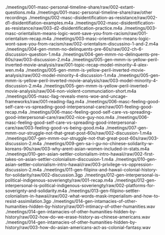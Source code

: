 ./meetings/001-masc-personal-timeline-share/raw/002-extant-questions.m4a
./meetings/001-masc-personal-timeline-share/raw/other recordings
./meetings/002-masc-disidentification-as-resistance/raw/002-d1-disidentifiation-examples.m4a
./meetings/002-masc-disidentification-as-resistance/raw/003-d2-disidentification-practice.m4a
./meetings/003-masc-orientalism-means-logic-wont-save-you-from-racism/raw/001-orientalism-recap.m4a
./meetings/003-masc-orientalism-means-logic-wont-save-you-from-racism/raw/002-orientalism-discussino-1-and-2.m4a
./meetings/004-gen-mmm-no-delinquents-pre-60s/raw/002-ch-6-discussion-question-1.m4a
./meetings/004-gen-mmm-no-delinquents-pre-60s/raw/003-discussion-2.m4a
./meetings/005-gen-mmm-is-yellow-peril-inverted-movie-analysis/raw/001-topic-recap-model-minority-4-alex-wen.m4a
./meetings/005-gen-mmm-is-yellow-peril-inverted-movie-analysis/raw/002-model-minority-4-discussion-1.m4a
./meetings/005-gen-mmm-is-yellow-peril-inverted-movie-analysis/raw/003-model-minority-4-discussion-2.m4a
./meetings/005-gen-mmm-is-yellow-peril-inverted-movie-analysis/raw/004-non-violent-communciation-short.m4a
./meetings/005-masc-llag-reveals-mens-woe-and-uncage-frameworks/raw/001-reading-llag.m4a
./meetings/006-masc-feeling-good-self-care-vs-spreading-good-interpersonal-care/raw/001-feeling-good-recap.m4a
./meetings/006-masc-feeling-good-self-care-vs-spreading-good-interpersonal-care/raw/002-nice-guy-noo.m4a
./meetings/006-masc-feeling-good-self-care-vs-spreading-good-interpersonal-care/raw/003-feeling-good-vs-being-good.m4a
./meetings/007-gen-mmm-our-struggle-not-that-great-post-60s/raw/002-discussion-1.m4a
./meetings/007-gen-mmm-our-struggle-not-that-great-post-60s/raw/003-discussion-2.m4a
./meetings/009-gen-sa-i-gu-no-chinese-solidarity-w-koreans-90s/raw/003-why-arent-asian-women-included-in-stats.m4a
./meetings/010-gen-asian-settler-colonialism-intro-hawaii/raw/002-first-takes-on-asian-settler-colonialism-disccusion-1.m4a
./meetings/010-gen-asian-settler-colonialism-intro-hawaii/raw/003-privilege-vs-oppression-discussion-2.m4a
./meetings/011-gen-filipinx-and-hawaii-colonial-history-for-solidarity/raw/002-discussion.3gp
./meetings/012-gen-interpersonal-is-political-indigenous-soveriengty/raw/001-recap.m4a
./meetings/012-gen-interpersonal-is-political-indigenous-soveriengty/raw/002-platforms-for-soverignty-and-solidarity.m4a
./meetings/013-gen-filipino-settler-colonialism-in-hawaii/raw/002-what-words-mask-imperialism-and-how-to-resist-assimilation.3gp
./meetings/014-gen-intamacies-of-other-humanities-hidden-by-history/raw/001-intimacy-of-other-humanities.wav
./meetings/014-gen-intamacies-of-other-humanities-hidden-by-history/raw/002-how-do-we-erase-history-as-chinese-americans.wav
./meetings/014-gen-intamacies-of-other-humanities-hidden-by-history/raw/003-how-do-asian-americans-act-as-colonial-fantasy.wav
